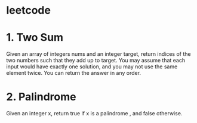 # leetcode
# 1. Two Sum
Given an array of integers nums and an integer target, return indices of the two numbers such that they add up to target. You may assume that each input would have exactly one solution, and you may not use the same element twice. You can return the answer in any order.
# 2. Palindrome 
Given an integer x, return true if x is a palindrome , and false otherwise.
